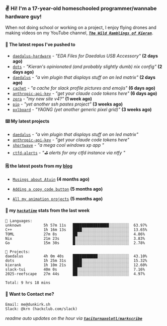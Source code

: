 ### ✌️ Hi! I'm a 17-year-old homeschooled programmer/wannabe hardware guy!

When not doing school or working on a project, I enjoy flying drones and making videos on my YouTube channel, [**_`The Wild Ramblings of Kieran`_**](https://youtube.com/@kieran.rambles).

#### 👷 The latest repos I've pushed to

- [`daedalus-hardware`](https://github.com/geschmit/daedalus-hardware) - _"EDA Files for Daedalus USB Accessory"_ **(2 days ago)**
- [`dots`](https://github.com/taciturnaxolotl/dots) - _"Kieran's opinionated (and probably slightly dumb) nix config"_ **(2 days ago)**
- [`daedalus`](https://github.com/taciturnaxolotl/daedalus) - _"a vim plugin that displays stuff on an led matrix"_ **(2 days ago)**
- [`cachet`](https://github.com/taciturnaxolotl/cachet) - _"a cache for slack profile pictures and emojis"_ **(6 days ago)**
- [`anthropic-api-key`](https://github.com/taciturnaxolotl/anthropic-api-key) - _"get your claude code tokens here"_ **(6 days ago)**
- [`zera`](https://github.com/taciturnaxolotl/zera) - _"my new site v4?"_ **(1 week ago)**
- [`pip`](https://github.com/taciturnaxolotl/pip) - _"yet another ssh pastes project"_ **(3 weeks ago)**
- [`pxlboard`](https://github.com/taciturnaxolotl/pxlboard) - _"YAGNG (yet another generic pixel grid)"_ **(3 weeks ago)**

#### ⌨️ My latest projects

- [`daedalus`](https://github.com/taciturnaxolotl/daedalus) - _"a vim plugin that displays stuff on an led matrix"_
- [`anthropic-api-key`](https://github.com/taciturnaxolotl/anthropic-api-key) - _"get your claude code tokens here"_
- [`shortwave`](https://github.com/taciturnaxolotl/shortwave) - _"a mega cool windows xp app "_
- [`ctfd-alerts`](https://github.com/taciturnaxolotl/ctfd-alerts) - _"⛳ alerts for any ctfd instance via ntfy "_

#### 🗒️ the latest posts from my [blog](https://dunkirk.sh)

- [`Musings about Atuin`](https://dunkirk.sh/blog/atuin/) **(4 months ago)**

- [`Adding a copy code button`](https://dunkirk.sh/blog/adding-a-copy-button/) **(5 months ago)**

- [`All my animation projects`](https://dunkirk.sh/blog/my-animations/) **(5 months ago)**



#### 📡 my [_`hackatime`_](https://waka.hackclub.com) stats from the last week

```text
💾 Languages:
unknown          5h 57m 11s   ████████████████░░░░░░░░░  63.97%
C++              1h 16m 13s   ████░░░░░░░░░░░░░░░░░░░░░  13.65%
TOML             27m 8s       ██░░░░░░░░░░░░░░░░░░░░░░░  4.86%
Nix              21m 23s      █░░░░░░░░░░░░░░░░░░░░░░░░  3.83%
Go               15m 30s      █░░░░░░░░░░░░░░░░░░░░░░░░  2.78%

💼 Projects:
daedalus         4h 0m 40s    ███████████░░░░░░░░░░░░░░  43.10%
dots             1h 25m 31s   ████░░░░░░░░░░░░░░░░░░░░░  15.32%
kierank          1h 10m 21s   ████░░░░░░░░░░░░░░░░░░░░░  12.60%
slack-tui        40m 0s       ██░░░░░░░░░░░░░░░░░░░░░░░  7.16%
2025-reefscape   27m 44s      ██░░░░░░░░░░░░░░░░░░░░░░░  4.97%

Total: 9 hrs 18 mins
```

#### 📮 Want to Contact me?

```text
Email: me@dunkirk.sh
Slack: @krn (hackclub.com/slack)
```

_readme auto updates on the hour via [**`taciturnaxolotl/markscribe`**](https://github.com/taciturnaxolotl/markscribe)_
